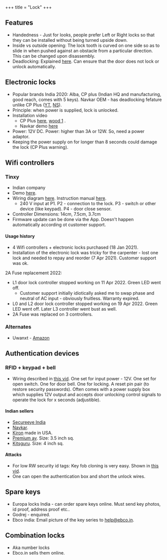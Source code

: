 +++
title = "Lock"
+++

## Features
- Handedness - Just for looks, people prefer Left or Right locks so that they can be installed without being turned upside down.
- Inside vs outside opening: The lock tooth is curved on one side so as to slide in when pushed against an obstacle from a particular direction. This can be changed upon disassembly.
- Deadlocking: Explained [here](https://www.youtube.com/watch?v=16CDy-o6TeQ). Can ensure that the door does not lock or unlock automatically.


## Electronic locks
- Popular brands India 2020: Alba, CP plus (Indian HQ and manufacturing, good reach, comes with 5 keys). Navkar OEM - has deadlocking fefature unlike CP Plus ([YT](https://www.youtube.com/watch?v=WIT3zKhLyvw), [NS](http://navkarsys.com/Electronic-Door-Lock-Stainless-Steel-for-Wooden-and-Metal-Doors-with-Dead-Locking-Lock-Can-Be-Free-NSEL-390)).
- Principle: when power is supplied, lock is unlocked.
- Installation video
  - CP Plus [here](https://www.youtube.com/watch?v=BtK7Fis9Pck), [wood 1](https://www.youtube.com/watch?v=7biW4fb8IXQ) .
  - Navkar demo [here](https://www.youtube.com/watch?v=16CDy-o6TeQ)
- Power: 12V DC. Power: higher than 3A or 12W. So, need a power adaptor.
- Keeping the power supply on for longer than 8 seconds could damage the lock (CP Plus warning).

## Wifi controllers
### Tinxy 
- Indian company
- Demo [here](https://www.youtube.com/watch?v=WiY89FcC-Eo).
- Wiring diagram [here](https://tinxy.in/wp-content/uploads/2019/09/REMOTE7-1012x1024.jpg).  Instruction manual [here](https://docs.google.com/document/d/19CUIW6-FGX7kiGI2oPKC09dlQ9MQ3XdqsDB7JVbGHM0/edit).
  - 240 V input at P1. P2 - connection to the lock. P3 - switch or other device (like keypad). P4 - door close sensor.
- Controller Dimensions: 14cm, 7.5cm, 3.7cm
- Firmware update can be done via the App. Doesn't happen automatically according ot customer support.

#### Usage history
- 4 Wifi controllers + electronic locks  purchased (18 Jan 2021).
- Installation of the electronic lock was tricky for the carpenter - lost one lock and needed to repay and reorder (7 Apr 2021). Customer support was ok.

2A Fuse replacement 2022:

- L1 door lock controller stopped working on 11 Apr 2022. Green LED went off. 
  - Customer support initially idiotically asked me to swap phase and neutral of AC input - obviously fruitless. Warranty expired.
- L0 and L2 door lock controller stopped working on 19 Apr 2022. Green LED went off. Later L3 controller went bust as well.
- 2A Fuse was replaced on 3 controllers.

### Alternates
- Uwanxt - [Amazon](https://www.amazon.in/UwaNxt-Electronic-Silver-Standard-Single/dp/B083M3HSK8/)

## Authentication devices
### RFID + keypad + bell
- Wiring described in [this vid](https://www.youtube.com/watch?v=VsZLFqE_iLc). One set for input power - 12V. One set for open switch. One for door bell. One for locking. A reset pin pair (to restore security passwords). Often comes with a power supply box which supplies 12V output and accepts door unlocking control signals to operate the lock for x seconds (adjustible).

#### Indian sellers
- [Secureeye India](https://www.industrybuying.com/biometric-secureye-SEC.BIO.91016006/)
- [Navkar](navkarsys.com/Imported-RFID-Door-Lock-Access-Control-System-with-10-Keyfobs).
- [Kiron](https://kiron.co.in/products/B00G4UF7NA) made in USA.
- [Premium av](https://www.flipkart.com/premiumav-security-rfid-proximity-entry-door-lock-access-control-system-smart/p/itmf5bbwn2egnc7n). Size: 3.5 inch sq.
- [Kitsguru](https://www.flipkart.com/kitsguru-security-rfid-proximity-entry-door-lock-access-control-system-500-user-circuit-motion-detector-electronic-hobby-kit/p/itmf87xwnudnm7h8?pid=EHKF87RPUCM7MHT4). Size: 4 inch sq.

#### Attacks
- For low RW security id tags: Key fob cloning is very easy. Shown in [this vid](https://www.youtube.com/watch?v=VsZLFqE_iLc).
- One can open the authentication box and short the unlock wires.

## Spare keys
- Europa locks India - can order spare keys online. Must send key photos, id proof, address proof etc..
- Godrej - enquired.
- Ebco india: Email picture of the key series to help@ebco.in.


## Combination locks
- Aka number locks
- Ebco.in sells them online.